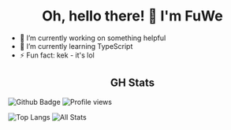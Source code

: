 <h1 align="center"> Oh, hello there! 👋 I'm FuWe </h1>

- 🔭 I’m currently working on something helpful
- 🌱 I’m currently learning TypeScript
- ⚡ Fun fact: kek - it's lol

<h2 align="center"> GH Stats </h1>

![Github Badge](https://img.shields.io/badge/-FunnyWelder-grey?style=flat&logo=github&logoColor=black&link=https://github.com/FunnyWelder/)
![Profile views](https://gpvc.arturio.dev/FunnyWelder)

![Top Langs](https://github-readme-stats-axpwmfcg3.vercel.app/api/top-langs/?username=FunnyWelder&theme=dracula&hide_border=true)
![All Stats](https://github-readme-stats-axpwmfcg3.vercel.app/api?username=FunnyWelder&show_icons=true&include_all_commits=true&count_private=true&hide=contribs&theme=dracula&hide_border=true)

<!--
**FunnyWelder/FunnyWelder** is a ✨ _special_ ✨ repository because its `README.md` (this file) appears on your GitHub profile.

Here are some ideas to get you started:

- 🔭 I’m currently working on ...
- 🌱 I’m currently learning ...
- 👯 I’m looking to collaborate on ...
- 🤔 I’m looking for help with ...
- 💬 Ask me about ...
- 📫 How to reach me: ...
- 😄 Pronouns: ...
- ⚡ Fun fact: ..
-->
